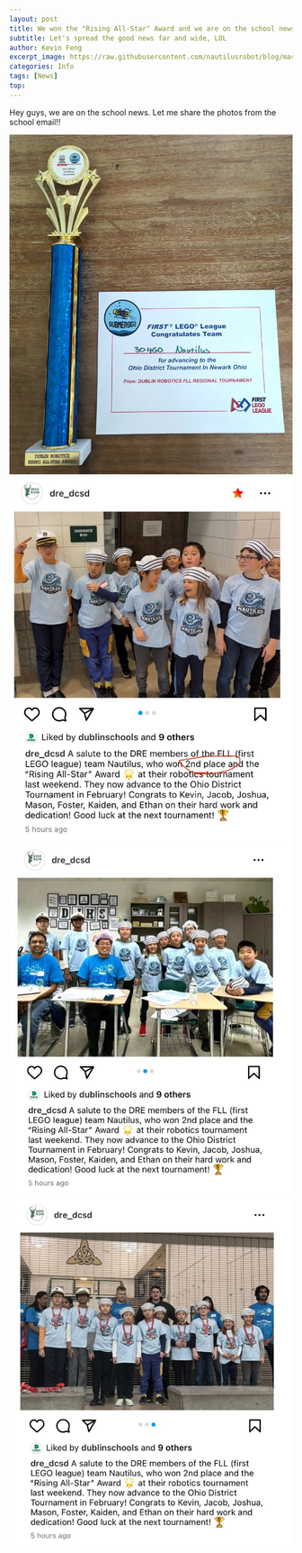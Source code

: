 ```yaml
---
layout: post
title: We won the "Rising All-Star" Award and we are on the school news!
subtitle: Let's spread the good news far and wide, LOL
author: Kevin Feng
excerpt_image: https://raw.githubusercontent.com/nautilusrobot/blog/master/assets/images/post_img/20251_16_post_3.JPG
categories: Info
tags: [News]
top: 
---
```


Hey guys, we are on the school news. Let me share the photos from the school email!!

![does this work4](https://raw.githubusercontent.com/nautilusrobot/blog/master/assets/images/post_img/20251_16_post_4.JPG)
![does this work4](https://raw.githubusercontent.com/nautilusrobot/blog/master/assets/images/post_img/20251_16_post_1.JPG)
![does this work4](https://raw.githubusercontent.com/nautilusrobot/blog/master/assets/images/post_img/20251_16_post_2.JPG)
![does this work4](https://raw.githubusercontent.com/nautilusrobot/blog/master/assets/images/post_img/20251_16_post_3.JPG)
